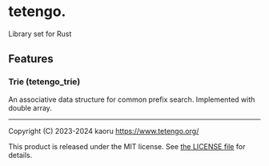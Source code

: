tetengo.
========

Library set for Rust

Features
--------

### Trie (tetengo_trie)

An associative data structure for common prefix search.
Implemented with double array.

---

Copyright (C) 2023-2024 kaoru  <https://www.tetengo.org/>

This product is released under the MIT license.
See [the LICENSE
file](https://github.com/tetengo/tetengo.rs/blob/main/LICENSE) for details.

